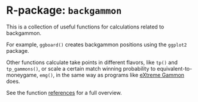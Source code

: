# R-package: `backgammon`
This is a collection of useful functions for calculations related to backgammon.

For example, `ggboard()` creates backgammon positions using the `ggplot2` 
package. 

Other functions calculate take points in different flavors, like `tp()` and `tp_gammons()`, or scale a certain match winning probability to equivalent-to-moneygame, `emg()`, in the same way as programs like [eXtreme Gammon](https://www.extremegammon.com/) does.

See the function [references](https://lassehjorthmadsen.github.io/backgammon/reference/index.html) for a full overview.
